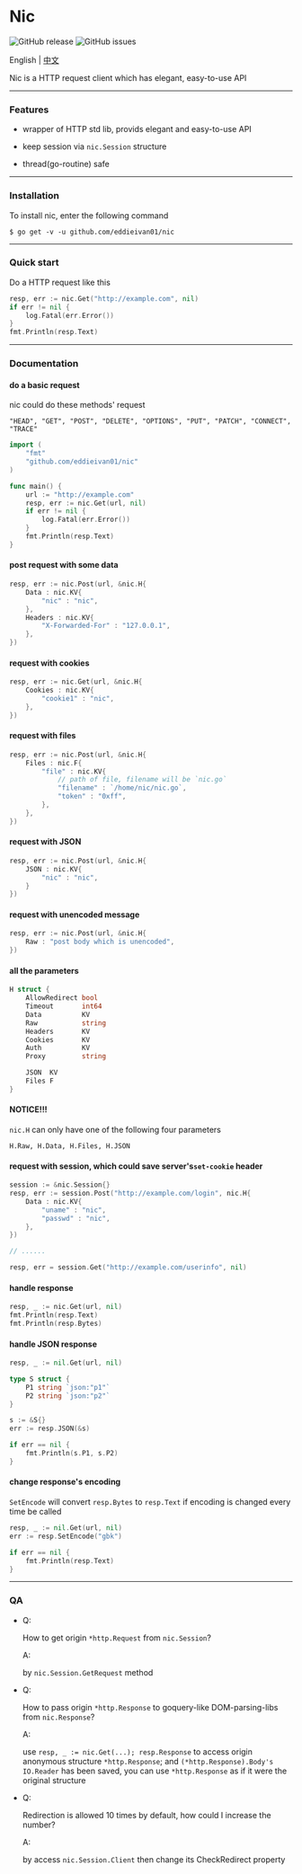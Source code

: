 # Nic

![GitHub release](https://img.shields.io/github/release/eddieivan01/nic.svg?label=nic)  ![GitHub issues](https://img.shields.io/github/issues/eddieivan01/nic.svg)

English | [中文](https://github.com/EddieIvan01/nic/tree/master/docs/zh-cn.md)

Nic is a HTTP request client which has elegant, easy-to-use API

***

### Features

+ wrapper of HTTP std lib, provids elegant and easy-to-use API

+ keep session via `nic.Session` structure
+ thread(go-routine) safe

***

### Installation

To install nic, enter the following command

```
$ go get -v -u github.com/eddieivan01/nic
```

***

### Quick start

Do a HTTP request like this

```go
resp, err := nic.Get("http://example.com", nil)
if err != nil {
    log.Fatal(err.Error())
}
fmt.Println(resp.Text)
```

***

### Documentation

#### do a basic request

nic could do these methods' request

`"HEAD", "GET", "POST", "DELETE", "OPTIONS", "PUT", "PATCH", "CONNECT", "TRACE"`

```go
import (
	"fmt"
    "github.com/eddieivan01/nic"
)

func main() {
    url := "http://example.com"
    resp, err := nic.Get(url, nil)
    if err != nil {
        log.Fatal(err.Error())
    }
    fmt.Println(resp.Text)
}
```

#### post request with some data

```go
resp, err := nic.Post(url, &nic.H{
    Data : nic.KV{
        "nic" : "nic",
    },
    Headers : nic.KV{
        "X-Forwarded-For" : "127.0.0.1",
    },
})
```

#### request with cookies

```go
resp, err := nic.Get(url, &nic.H{
    Cookies : nic.KV{
        "cookie1" : "nic",
    },
})
```

#### request with files

```go
resp, err := nic.Post(url, &nic.H{
    Files : nic.F{
        "file" : nic.KV{
            // path of file, filename will be `nic.go`
            "filename" : `/home/nic/nic.go`,
            "token" : "0xff",
        },
    },
})
```

#### request with JSON

```go
resp, err := nic.Post(url, &nic.H{
    JSON : nic.KV{
        "nic" : "nic",
    }
})
```

#### request with unencoded message

```go
resp, err := nic.Post(url, &nic.H{
    Raw : "post body which is unencoded",
})
```

#### all the parameters

```go
H struct {
    AllowRedirect bool
    Timeout       int64
    Data          KV
    Raw           string
    Headers       KV
    Cookies       KV
    Auth          KV
    Proxy         string

    JSON  KV
    Files F
}
```

#### NOTICE!!!

`nic.H` can only have one of the following four parameters

`H.Raw, H.Data, H.Files, H.JSON`

#### request with session, which could save server's`set-cookie` header

```go
session := &nic.Session{}
resp, err := session.Post("http://example.com/login", nic.H{
    Data : nic.KV{
        "uname" : "nic",
        "passwd" : "nic",
    },
})

// ......

resp, err = session.Get("http://example.com/userinfo", nil)
```

#### handle response

```go
resp, _ := nic.Get(url, nil)
fmt.Println(resp.Text)
fmt.Println(resp.Bytes)
```

#### handle JSON response

```go
resp, _ := nil.Get(url, nil)

type S struct {
    P1 string `json:"p1"`
    P2 string `json:"p2"`
}

s := &S{}
err := resp.JSON(&s)

if err == nil {
    fmt.Println(s.P1, s.P2)
}
```

#### change response's encoding

`SetEncode` will convert `resp.Bytes` to `resp.Text` if encoding is changed every time be called 

```go
resp, _ := nil.Get(url, nil)
err := resp.SetEncode("gbk")

if err == nil {
    fmt.Println(resp.Text)
}
```

***

### QA

+ Q:

  How to get origin `*http.Request` from `nic.Session`?

  A:

  by `nic.Session.GetRequest` method

+ Q:

  How to pass origin `*http.Response` to goquery-like DOM-parsing-libs from `nic.Response`?

  A:

  use `resp, _ := nic.Get(...); resp.Response` to access origin anonymous structure `*http.Response`; and `(*http.Response).Body's IO.Reader` has been saved, you can  use `*http.Response` as if it were the original structure

+ Q:

  Redirection is allowed 10 times by default, how could I increase the number?

  A:

  by access `nic.Session.Client` then change its CheckRedirect property